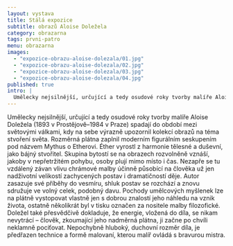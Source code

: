 ```yaml
---
layout: vystava
title: Stálá expozice
subtitle: obrazů Aloise Doležela
category: obrazarna
tags: prvni-patro
menu: obrazarna
images:
  - "expozice-obrazu-aloise-dolezala/01.jpg"
  - "expozice-obrazu-aloise-dolezala/02.jpg"
  - "expozice-obrazu-aloise-dolezala/03.jpg"
  - "expozice-obrazu-aloise-dolezala/04.jpg"
published: true
intro: |
  Umělecky nejsilnější, určující a tedy osudové roky tvorby malíře Aloise Doležela (1893 v Prostějově–1984 v Praze) spadají do období mezi světovými válkami, kdy na sebe výrazně upozornil  kolekcí obrazů na téma stvoření světa. Rozměrná plátna zaplnil moderním figurálním seskupením pod názvem Mythus o Etherovi. Éther vyrostl z harmonie tělesné a duševní, jako bájný stvořitel. Skupina bytostí  se na obrazech rozvolněně vznáší, jakoby v nepřetržitém pohybu, osoby plují  mimo místo i čas. Nezapře se tu vzdálený závan vlivu chrámové malby účinně působící na člověka už jen nadživotní velikostí zachycených postav i dramatičností děje. Autor zasazuje své příběhy do vesmíru, shluk postav se rozchází a znovu  sdružuje ve volný celek, podobný davu. Pochody umělcových myšlenek lze na plátně vystopovat vlastně jen s dobrou  znalostí jeho náhledu na vznik života, ostatně několikrát byl v tisku označen za nositele malby filozofické. Doležel také přesvědčivě dokladuje, že energie, vložená do díla, se nikam nevytrácí – člověk, zkoumající jeho nadměrná plátna, ji začne po chvíli neklamně pociťovat. Nepochybně hluboký, duchovní rozměr díla, je předřazen technice a formě malovaní, kterou malíř ovládá s bravurou mistra. 
---
```


Umělecky nejsilnější, určující a tedy osudové roky tvorby malíře Aloise Doležela (1893 v Prostějově–1984 v Praze) spadají do období mezi světovými válkami, kdy na sebe výrazně upozornil  kolekcí obrazů na téma stvoření světa. Rozměrná plátna zaplnil moderním figurálním seskupením pod názvem Mythus o Etherovi. Éther vyrostl z harmonie tělesné a duševní, jako bájný stvořitel. Skupina bytostí  se na obrazech rozvolněně vznáší, jakoby v nepřetržitém pohybu, osoby plují  mimo místo i čas. Nezapře se tu vzdálený závan vlivu chrámové malby účinně působící na člověka už jen nadživotní velikostí zachycených postav i dramatičností děje. Autor zasazuje své příběhy do vesmíru, shluk postav se rozchází a znovu  sdružuje ve volný celek, podobný davu. Pochody umělcových myšlenek lze na plátně vystopovat vlastně jen s dobrou  znalostí jeho náhledu na vznik života, ostatně několikrát byl v tisku označen za nositele malby filozofické. Doležel také přesvědčivě dokladuje, že energie, vložená do díla, se nikam nevytrácí – člověk, zkoumající jeho nadměrná plátna, ji začne po chvíli neklamně pociťovat. Nepochybně hluboký, duchovní rozměr díla, je předřazen technice a formě malovaní, kterou malíř ovládá s bravurou mistra. 
